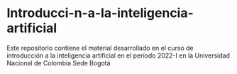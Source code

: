 # Introducci-n-a-la-inteligencia-artificial
Este repositorio contiene el material desarrollado en el curso de introducción a la inteligencia artificial en el período 2022-I en la Universidad Nacional de Colombia Sede Bogotá
